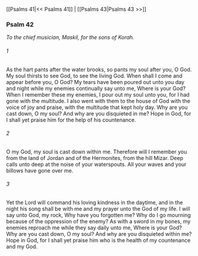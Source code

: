 [[Psalms 41|<< Psalms 41]]  |  [[Psalms 43|Psalms 43 >>]]

### Psalm 42

*To the chief musician, Maskil, for the sons of Korah.*

###### 1
As the hart pants after the water brooks, so pants my soul after you, O God. My soul thirsts to see God, to see the living God. When shall I come and appear before you, O God? My tears have been poured out unto you day and night while my enemies continually say unto me, Where is your God? When I remember these my enemies, I pour out my soul unto you, for I had gone with the multitude. I also went with them to the house of God with the voice of joy and praise, with the multitude that kept holy day. Why are you cast down, O my soul? And why are you disquieted in me? Hope in God, for I shall yet praise him for the help of his countenance.

###### 2
O my God, my soul is cast down within me. Therefore will I remember you from the land of Jordan and of the Hermonites, from the hill Mizar. Deep calls unto deep at the noise of your waterspouts. All your waves and your billows have gone over me.

###### 3
Yet the Lord will command his loving kindness in the daytime, and in the night his song shall be with me and my prayer unto the God of my life. I will say unto God, my rock, Why have you forgotten me? Why do I go mourning because of the oppression of the enemy? As with a sword in my bones, my enemies reproach me while they say daily unto me, Where is your God? Why are you cast down, O my soul? And why are you disquieted within me? Hope in God, for I shall yet praise him who is the health of my countenance and my God.